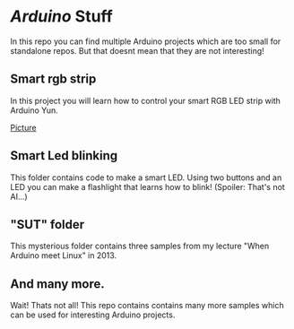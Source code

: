 # *Arduino* Stuff #

In this repo you can find multiple Arduino projects which are too small for standalone repos.
But that doesnt mean that they are not interesting!

## Smart rgb strip

In this project you will learn how to control your smart RGB LED strip with Arduino Yun.

[Picture](https://twitter.com/horcicaa/status/381399934102036480) 

## Smart Led blinking

This folder contains code to make a smart LED. Using two buttons and an LED you can make a flashlight that learns how to blink! (Spoiler: That's not AI...)

## "SUT" folder

This mysterious folder contains three samples from my lecture "When Arduino meet Linux" in 2013.

## And many more.

Wait! Thats not all! This repo contains contains many more samples which can be used for interesting Arduino projects.
